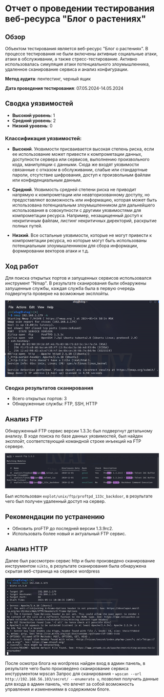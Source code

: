 # Отчет о проведении тестирования веб-ресурса "Блог о растениях"

## Обзор

Объектом тестирования является веб-ресурс "Блог о растениях". В процессе тестирования не были включены активные социальные атаки, атаки в обслуживании, а также стресс-тестирование. Активно использовалась симуляция атаки потенциального злоумышленника, удаленное сканирование сервиса и анализ конфигурации.

**Метод аудита**: пентестинг, черный ящик

**Дата проведения тестирования**: 07.05.2024-14.05.2024

## Сводка уязвимостей

- **Высокий уровень**: 1
- **Средний уровень**: 2
- **Низкий уровень**: 0

### Классификация уязвимостей:

- **Высокий**. Уязвимости присваивается высокая степень риска, если ее использование может привести к компрометации данных, доступности сервера или сервисов, выполнению произвольного кода, манипуляции с данными. Сюда же входят уязвимости связанные с отказом в обслуживании, слабые или стандартные пароли, отсутствие шифрования, доступ к произвольным файлам или конфиденциальным данным.

- **Средний**. Уязвимость средней степени риска не приводит напрямую к компрометации или неавторизованному доступу, но предоставляют возможность или информацию, которая может быть использована потенциальным злоумышленником для дальнейшего использования в совокупности с другими уязвимостями для компрометации ресурса. Например, незащищенный доступ к некритичным файлам, листинг некритичных директорий, раскрытие полных путей.

- **Низкий**. Все остальные уязвимости, которые не могут привести к компрометации ресурса, но которые могут быть использованы потенциальным злоумышленником для сбора информации, формировании векторов атаки и т.д.

## Ход работ

Для поиска открытых портов и запущенных сервисов использовался инструмент "Nmap". В результате сканирования были обнаружены запущенные службы, каждая служба была в первую очередь подвергнута проверке на возможные эксплойты.

![Обнаруженная уязвимость](https://github.com/NaGiBoN337/for_docs/blob/main/photo/photo1.png)
### Сводка результатов сканирования
- Всего открытых портов: 3
- Обнаруженные службы: FTP, SSH, HTTP

## Анализ FTP
Обнаруженный FTP сервис версии 1.3.3c был подвергнут детальному анализу. В ходе поиска по базе данных уязвимостей, был найден эксплойт, соответствующий командной строке инъекций на FTP сервере.

![Использованный эксплойт](https://github.com/NaGiBoN337/for_docs/blob/main/photo/photo2.png)

Был использован `explot/unix/ftp/proftpd_133c_backdoor`, в результате чего был получен удаленный доступ на сервер.

## Рекомендации по устранению

- Обновить proFTP до последней версии 1.3.9rc2.
- Использовать более новый и актуальный FTP сервис.
  
## Анализ HTTP
Далее был рассмотрен сервис http и было произведено сканирование инструментом `nikto`, в результате сканирования была обнаружена скрытая веб-страница на сервисе wordpress 

![Сканирование сервиса http](https://github.com/NaGiBoN337/for_docs/blob/main/photo/photo3.png)

После осмотра блога на wordpress найден вход в админ панель, в результате чего было произведено сканирование сервиса инстурументом wpscan 
Запрос для сканирования - `wpscan --url http://192.168.56.103/secret/ --enumerate u`, позволил получить данные для входа в админ панель, что влечет за собой возможность управления и изменениями в содержимом блоге.


